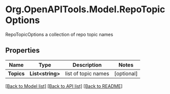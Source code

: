 # Org.OpenAPITools.Model.RepoTopicOptions
RepoTopicOptions a collection of repo topic names

## Properties

Name | Type | Description | Notes
------------ | ------------- | ------------- | -------------
**Topics** | **List&lt;string&gt;** | list of topic names | [optional] 

[[Back to Model list]](../README.md#documentation-for-models) [[Back to API list]](../README.md#documentation-for-api-endpoints) [[Back to README]](../README.md)

